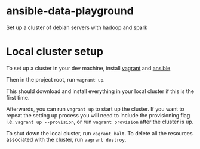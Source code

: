 # ansible-data-playground
Set up a cluster of debian servers with hadoop and spark

# Local cluster setup

To set up a cluster in your dev machine, install [vagrant][1] and
[ansible][2]

[1]: https://www.vagrantup.com/docs/installation
[2]: https://docs.ansible.com/ansible/latest/installation_guide/intro_installation.html

Then in the project root, run `vagrant up`.

This should download and install everything in your local cluster if
this is the first time.

Afterwards, you can run `vagrant up` to start up the cluster. If you
want to repeat the setting up process you will need to include the
provisioning flag i.e.  `vagrant up --provision`, or run
`vagrant provision` after the cluster is up.

To shut down the local cluster, run `vagrant halt`. To delete all the
resources associated with the cluster, run `vagrant destroy`.
